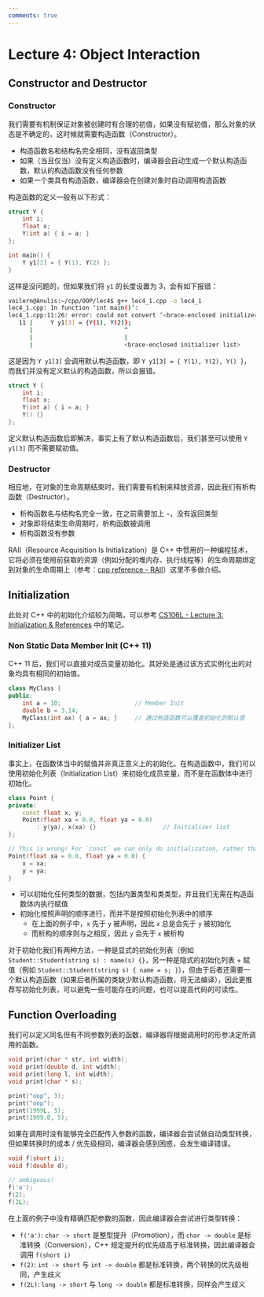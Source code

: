 ```yaml
---
comments: true
---
```


# Lecture 4: Object Interaction

## Constructor and Destructor

### Constructor

我们需要有机制保证对象被创建时有合理的初值，如果没有赋初值，那么对象的状态是不确定的，这时候就需要构造函数（Constructor）。  

- 构造函数名和结构名完全相同，没有返回类型  
- 如果（当且仅当）没有定义构造函数时，编译器会自动生成一个默认构造函数，默认的构造函数没有任何参数  
- 如果一个类具有构造函数，编译器会在创建对象时自动调用构造函数

构造函数的定义一般有以下形式：  

```cpp
struct Y {
    int i;
    float x;
    Y(int a) { i = a; }
};

int main() {
    Y y1[2] = { Y(1), Y(2) };
}
```

这样是没问题的，但如果我们将 `y1` 的长度设置为 3，会有如下报错：  

```bash
voilern@Anulis:~/cpp/OOP/lec4$ g++ lec4_1.cpp -o lec4_1
lec4_1.cpp: In function ‘int main()’:
lec4_1.cpp:11:26: error: could not convert ‘<brace-enclosed initializer list>()’ from ‘<brace-enclosed initializer list’ to ‘Y’
   11 |     Y y1[3] = {Y(1), Y(2)};
      |                          ^
      |                          |
      |                          <brace-enclosed initializer list>
```

这是因为 `Y y1[3]` 会调用默认构造函数，即 `Y y1[3] = { Y(1), Y(2), Y() }`，而我们并没有定义默认的构造函数，所以会报错。

```cpp
struct Y {
    int i;
    float x;
    Y(int a) { i = a; }
    Y() {}
};
```

定义默认构造函数后即解决，事实上有了默认构造函数后，我们甚至可以使用 `Y y1[3]` 而不需要赋初值。  

### Destructor

相应地，在对象的生命周期结束时，我们需要有机制来释放资源，因此我们有析构函数（Destructor）。  

- 析构函数名与结构名完全一致，在之前需要加上 `~`，没有返回类型
- 对象即将结束生命周期时，析构函数被调用
- 析构函数没有参数

RAII（Resource Acquisition Is Initialization）是 C++ 中惯用的一种编程技术，它将必须在使用前获取的资源（例如分配的堆内存、执行线程等）的生命周期绑定到对象的生命周期上（参考：[cpp reference - RAII](https://en.cppreference.com/w/cpp/language/raii.html)）这里不多做介绍。  

## Initialization

此处对 C++ 中的初始化介绍较为简略，可以参考 [CS106L - Lecture 3: Initialization & References](../OOP/lec3.md) 中的笔记。  

### Non Static Data Member Init (C++ 11)

C++ 11 后，我们可以直接对成员变量初始化。其好处是通过该方式实例化出的对象均具有相同的初始值。  

```cpp
class MyClass {
public:
    int a = 10;                     // Member Init
    double b = 3.14;
    MyClass(int ax) { a = ax; }     // 通过构造函数可以覆盖初始化的默认值
};
```

### Initializer List

事实上，在函数体当中的赋值并非真正意义上的初始化。在构造函数中，我们可以使用初始化列表（Initialization List）来初始化成员变量，而不是在函数体中进行初始化。

```cpp
class Point {
private:
    const float x, y;
    Point(float xa = 0.0, float ya = 0.0) 
        : y(ya), x(xa) {}                   // Initializer list
};

// This is wrong! For `const` we can only do initialization, rather than assignment.
Point(float xa = 0.0, float ya = 0.0) {
    x = xa;
    y = ya;
}
```

- 可以初始化任何类型的数据，包括内置类型和类类型，并且我们无需在构造函数体内执行赋值  
- 初始化按照声明的顺序进行，而并不是按照初始化列表中的顺序
    - 在上面的例子中，`x` 先于 `y` 被声明，因此 `x` 总是会先于 `y` 被初始化
    - 而析构的顺序则与之相反，因此 `y` 会先于 `x` 被析构

对于初始化我们有两种方法，一种是显式的初始化列表（例如 `Student::Student(string s) : name(s) {}`，另一种是隐式的初始化列表 + 赋值（例如 `Student::Student(string s) { name = s; }`），但由于后者还需要一个默认构造函数（如果后者所属的类缺少默认构造函数，将无法编译），因此更推荐写初始化列表，可以避免一些可能存在的问题，也可以提高代码的可读性。  

## Function Overloading

我们可以定义同名但有不同参数列表的函数，编译器将根据调用时的形参决定所调用的函数。

```cpp
void print(char * str, int width);
void print(double d, int width);
void print(long l, int width);
void print(char * s);

print("oop", 3);
print("oop");
print(1999L, 5);
print(1999.0, 5);
```

如果在调用时没有能够完全匹配传入参数的函数，编译器会尝试做自动类型转换，但如果转换时的成本 / 优先级相同，编译器会感到困惑，会发生编译错误。

```cpp
void f(short i);
void f(double d);

// ambiguous!
f('a');
f(2);
f(2L);
```

在上面的例子中没有精确匹配参数的函数，因此编译器会尝试进行类型转换：

- `f('a')`: `char -> short` 是整型提升（Promotion），而 `char -> double` 是标准转换（Conversion），C++ 规定提升的优先级高于标准转换，因此编译器会调用 `f(short i)`  
- `f(2)`: `int -> short` 与 `int -> double` 都是标准转换，两个转换的优先级相同，产生歧义  
- `f(2L)`: `long -> short` 与 `long -> double` 都是标准转换，同样会产生歧义
